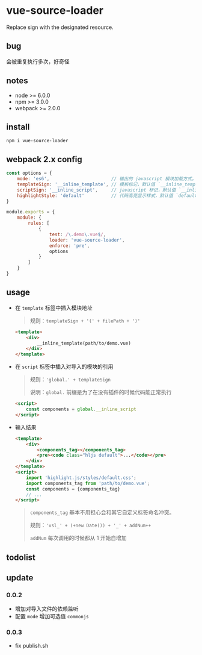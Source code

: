 #  vue-source-loader

Replace sign with the designated resource.

## bug

会被重复执行多次，好奇怪

## notes

* node >= 6.0.0
* npm >= 3.0.0
* webpack >= 2.0.0

## install

```shell
npm i vue-source-loader
```

## webpack 2.x config

```js
const options = {
    mode: 'es6',                       // 输出的 javascript 模块加载方式。可选值：commonjs 或者 es6
    templateSign: '__inline_template', // 模板标记，默认值 `__inline_template`
    scriptSign: '__inline_script',     // javascript 标记，默认值 `__inline_script`
    highlightStyle: 'default'          // 代码高亮显示样式，默认值 `default`
}

module.exports = {
    module: {
        rules: [
            {
                test: /\.demo\.vue$/,
                loader: 'vue-source-loader',
                enforce: 'pre',
                options
            }
        ]
    }
}
```

## usage

* 在 `template` 标签中插入模块地址

    > 规则：`templateSign + '(' + filePath + ')'`

    ```html
    <template>
        <div>
            __inline_template(path/to/demo.vue)
        </div>
    </template>
    ```

* 在 `script` 标签中插入对导入的模块的引用

    > 规则：`'global.' + templateSign`
    >
    > 说明：`global.` 前缀是为了在没有插件的时候代码能正常执行

    ```html
    <script>
        const components = global.__inline_script
    </script>
    ```

* 输入结果

    ```html
    <template>
        <div>
            <components_tag></components_tag>
            <pre><code class="hljs default">...</code></pre>
        </div>
    </template>
    <script>
        import 'highlight.js/styles/default.css';
        import components_tag from 'path/to/demo.vue';
        const components = {components_tag}
        // ...
    </script>
    ```
    > `components_tag` 基本不用担心会和其它自定义标签命名冲突。
    >
    > 规则：`'vsl_' + (+new Date()) + '_' + addNum++`
    >
    > `addNum` 每次调用的时候都从 1 开始自增加

## todolist

## update

### 0.0.2

* 增加对导入文件的依赖监听
* 配置 `mode` 增加可选值 `commonjs`

### 0.0.3

* fix publish.sh

